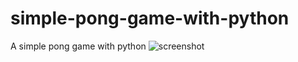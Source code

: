 # simple-pong-game-with-python
A simple pong game with python
![screenshot](https://firebasestorage.googleapis.com/v0/b/teul-marketplace.appspot.com/o/wqewqewqewqe.png?alt=media&token=a047811f-1d1c-4397-9a69-6b7f8ab9eee5)
